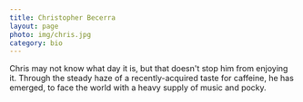 ```yaml
---
title: Christopher Becerra
layout: page
photo: img/chris.jpg
category: bio
---
```


Chris may not know what day it is, but that doesn't stop him from enjoying it. Through the steady haze of a recently-acquired taste for caffeine, he has emerged, to face the world with a heavy supply of music and pocky.

